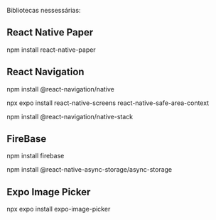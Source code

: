 Bibliotecas nessessárias:

React Native Paper
------------------
npm install react-native-paper


React Navigation
-----------------
npm install @react-navigation/native

npx expo install react-native-screens react-native-safe-area-context

npm install @react-navigation/native-stack

FireBase
-------------------
npm install firebase

npm install @react-native-async-storage/async-storage

Expo Image Picker
-----------------
npx expo install expo-image-picker
